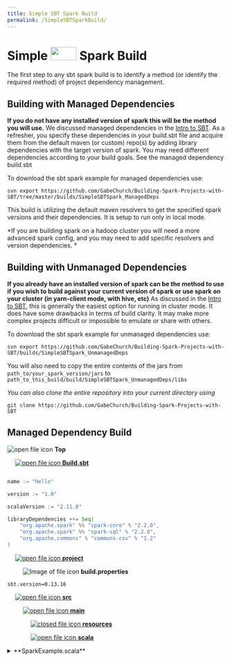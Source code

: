 ```yaml
---
title: Simple SBT Spark Build
permalink: /SimpleSBTSparkBuild/
---
```




 Simple <a href="http://www.scala-sbt.org/release/docs/files/"><img src ="http://www.scala-sbt.org/assets/sbt-logo.svg" width="60" height="30" border="0" ></a> Spark Build  
====================


The first step to any sbt spark build is to identify a method (or identify the required method) of project dependency management. 

## Building with Managed Dependencies

**If you do not have any installed version of spark this will be the method you will use.** We discussed managed dependencies in the [Intro to SBT][3]. As a refresher, you specify these dependencies in your build.sbt file and acquire them from the default maven (or custom) repo(s) by adding library dependencies with the target version of spark. You may need different dependencies according to your build goals. See the managed dependency build.sbt

To download the sbt spark example for managed dependencies use:
```
svn export https://github.com/GabeChurch/Building-Spark-Projects-with-SBT/tree/master/builds/SimpleSBTSpark_ManagedDeps

```
This build is utilizing the default maven resolvers to get the specified spark versions and their dependencies. It is setup to run only in local mode.


*If you are building spark on a hadoop cluster you will need a more advanced spark config, and you may need to add specific resolvers and version dependencies. *

## Building with Unmanaged Dependencies

**If you already have an installed version of spark can be the method to use if you wish to build against your current version of spark or use spark on your cluster (in yarn-client mode, with hive, etc)** As discussed in the [Intro to SBT][3], this is generally the easiest option for running in cluster mode. It does have some drawbacks in terms of build clarity. It may make more complex projects difficult or impossible to emulate or share with others. 

To download the sbt spark example for unmanaged dependencies use:
```
svn export https://github.com/GabeChurch/Building-Spark-Projects-with-SBT/builds/SimpleSBTSpark_UnmanagedDeps
```

You will also need to copy the entire contents of the jars from ```path_to/your_spark_version/jars``` to ```path_to_this_build/build/SimpleSBTSpark_UnmanagedDeps/libs ```



*You can also clone the entire repository into your current directory using*
```
git clone https://github.com/GabeChurch/Building-Spark-Projects-with-SBT
```


## Managed Dependency Build
![open file icon](https://cdn2.iconfinder.com/data/icons/snipicons/5000/folder-open-24.png) **Top**

&emsp; [![open file icon](https://cdn2.iconfinder.com/data/icons/snipicons/5000/folder-open-24.png) **Build.sbt**](#none)
```scala

name := "Hello"

version := "1.0"

scalaVersion := "2.11.8"

libraryDependencies ++= Seq(
    "org.apache.spark" %% "spark-core" % "2.2.0",
    "org.apache.spark" %% "spark-sql" % "2.2.0",
    "org.apache.commons" % "commons-csv" % "1.2"
)
```

&emsp; [![open file icon](https://cdn2.iconfinder.com/data/icons/snipicons/5000/folder-open-24.png) **project**](#none)

&emsp; &emsp; ![Image of file icon](https://cdn2.iconfinder.com/data/icons/snipicons/500/file-24.png) **build.properties**
```
sbt.version=0.13.16
```

&emsp; [![open file icon](https://cdn2.iconfinder.com/data/icons/snipicons/5000/folder-open-24.png) **src**](#none)

&emsp; &emsp; [![open file icon](https://cdn2.iconfinder.com/data/icons/snipicons/5000/folder-open-24.png) **main**](#none)

&emsp; &emsp; &emsp; [![closed file icon](https://cdn2.iconfinder.com/data/icons/snipicons/5000/folder-close-24.png) **resources**](#none)

&emsp; &emsp; &emsp; [![open file icon](https://cdn2.iconfinder.com/data/icons/snipicons/5000/folder-open-24.png) **scala**](#none)
 
<details>
	<summary>**SparkExample.scala**</summary>
		<div markdown="1">
```
package SparkExample
object entirety extends App {

import org.apache.spark.SparkContext
import org.apache.spark.sql.SparkSession
import org.apache.spark.sql._
import org.apache.spark._
import org.apache.spark.sql.functions._

//Creating A SparkSession
val spark = SparkSession.builder()
  .master("local")
  .appName("my-spark-app")
  .getOrCreate()

//create a Dataset using spark.range starting from 5 to 100, with increments of 5
val numDs = spark.range(5, 100, 5)
     // reverse the order and display first 5 items
numDs.orderBy(desc("id")).show(5)
    //compute descriptive stats and display them
numDs.describe().show()
    // create a DataFrame using spark.createDataFrame from a List or Seq
val langPercentDF = spark.createDataFrame(List(("Scala", 35), ("Python", 30), ("R", 15), ("Java", 20)))
    //rename the columns
val lpDF = langPercentDF.withColumnRenamed("_1", "language").withColumnRenamed("_2", "percent")
   //order the DataFrame in descending order of percentage
lpDF.orderBy(desc("percent")).show(false)

spark.stop()
}
```
</div>
</details>

&emsp; [![closed file icon](https://cdn2.iconfinder.com/data/icons/snipicons/5000/folder-close-24.png) **lib**](#none)

----------


## Unmanaged Dependency Build


&emsp; [![open file icon](https://cdn2.iconfinder.com/data/icons/snipicons/5000/folder-open-24.png) **Build.sbt**](#none)
```scala

name := "Hello"

version := "1.0"

scalaVersion := "2.11.8"
```

&emsp; [![open file icon](https://cdn2.iconfinder.com/data/icons/snipicons/5000/folder-open-24.png) **project**](#none)
&emsp; &emsp; :page_with_curl: **build.properties**
```
sbt.version=0.13.16
```

&emsp; [![open file icon](https://cdn2.iconfinder.com/data/icons/snipicons/5000/folder-open-24.png) **src**](#none)

&emsp; &emsp; [![open file icon](https://cdn2.iconfinder.com/data/icons/snipicons/5000/folder-open-24.png) **main**](#none)

&emsp; &emsp; &emsp; [![open file icon](https://cdn2.iconfinder.com/data/icons/snipicons/5000/folder-open-24.png) **resources**](#none)
>Put any of your config.xml files here, for instance a default spark config, or hive-site.xml for use with hive

&emsp; &emsp; &emsp; [![open file icon](https://cdn2.iconfinder.com/data/icons/snipicons/5000/folder-open-24.png) **scala**](#none)

&emsp; &emsp; &emsp; &emsp; ![Image of file icon](https://cdn2.iconfinder.com/data/icons/snipicons/500/file-24.png) **SparkBasics.scala**

```scala
package SparkExample

object Entirety extends App {

import org.apache.spark.SparkContext
import org.apache.spark.sql.SparkSession
import org.apache.spark.sql._
import org.apache.spark._
import org.apache.spark.sql.functions._

//enable various commented out config options for hadoop clusters with hive

val spark = SparkSession.builder()
//  .master("yarn-client")
  .master("local")
  .appName("my-spark-app")
 // .config("spark.warehouse.dir", "hdfs//your_node:your_hdfs_port/apps/hive/warehouse")
//  .config("spark.sql.warehouse.dir", "hdfs//your_node:your_hdfs_port/apps/hive/warehouse")
//  .config("spark.sql.hive.metastore.version", "1.2.1")
//  .config("spark.sql.hive.metastore.jars", "/builtin")
//  .config("spark.sql.hive.metastore.jars", "/path/to/your/hive/lib")
//  .config("spark.yarn.archive", "hdfs//your_node:your_hdfs_port/apps/spark2/spark2-hdp-yarn-archive.tar.gz")
//  .config("spark.yarn.stagingDir", "hdfs//your_node:your_hdfs_port/tmp/")
//  .config("spark.driver.extraLibraryPath", "/yourhadoop/lib/paths")
  .config("spark.dynamicAllocation.enabled", "true")
  .config("spark.dynamicAllocation.initialExecutors", "0")
  .config("spark.dynamicAllocation.maxExecutors", "20")
  .config("spark.dynamicAllocation.minExecutors", "0")
//  .config("spark.executor.extraLibraryPath", "/yourhadoop/lib/paths")
//  .config("spark.executor.id", "driver")
// add for hdp hortonworks //.config("spark.driver.extraJavaOptions", "-Dhdp.version=2.6.0.3-8")
// add for hdp hortonworks //.config("spark.yarn.am.extraJavaOptions", "-Dhdp.version=2.6.0.3-8")
//  .config("spark.home", "/path/to/your/spark/home/spark2")
//  .config("spark.jars", "/usr/hdp/current/spark2-client/jars")
//  .config("spark.submit.deployMode", "client")
//  .config("spark.shuffle.service.enabled", "true")
//  .config("spark.yarn.queue", "default")
//  .config("spark.hadoop.yarn.resourcemanager.address", "local:8050")
//  .config("hive.metastore.warehouse.dir", "hdfs//your_node:your_hdfs_port/apps/hive/warehouse")
//.enableHiveSupport()
  .getOrCreate()



//test for hive table support spark.sql("show tables").show


     //create a Dataset using spark.range starting from 5 to 100, with increments of 5
val numDs = spark.range(5, 100, 5)
     // reverse the order and display first 5 items
numDs.orderBy(desc("id")).show(5)
    //compute descriptive stats and display them
numDs.describe().show()
    // create a DataFrame using spark.createDataFrame from a List or Seq
val langPercentDF = spark.createDataFrame(List(("Scala", 35), ("Python", 30), ("R", 15), ("Java", 20)))
    //rename the columns

val lpDF = langPercentDF.withColumnRenamed("_1", "language").withColumnRenamed("_2", "percent")
   //order the DataFrame in descending order of percentage
lpDF.orderBy(desc("percent")).show(false)

spark.stop()
}

```

&emsp; [![open file icon](https://cdn2.iconfinder.com/data/icons/snipicons/5000/folder-open-24.png) **lib**](#none)
	>You need to place your dependencies here. Find your spark home and copy the contents of the jars folder to this location


###Running
To run the sbt build navigate to the main directory (which contains the build.sbt), and type
```
user$ sbt
```
Then  
```
user$ > run
```

###Closing
You can exit the build with

```
user$ > exit
```






&ensp;
&ensp;
&ensp;


&emsp; &emsp; &emsp; &emsp; &emsp; &emsp; &emsp; &emsp; &emsp; [previous page][1] *Installing SBT* &ensp; &ensp; [next page](#none) *None* 

 [1]: https://gabechurch.github.io/Building-Spark-Projects-with-SBT/InstallingSBT/

[3]:https://github.com/GabeChurch/Building-Spark-Projects-with-SBT/blob/master/docs/Intro%20to%20SBT.md